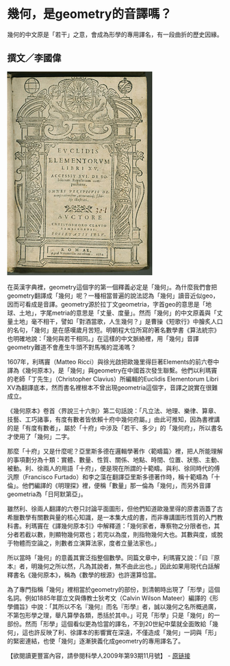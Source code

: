 # 幾何，是geometry的音譯嗎？

幾何的中文原是「若干」之意，會成為形學的專用譯名，有一段曲折的歷史因緣。

撰文／李國偉
- 

![Elementorum](./img/Elementorum.jpg)

在英漢字典裡，geometry這個字的第一個釋義必定是「幾何」。為什麼我們會把geometry翻譯成「幾何」呢？一種相當普遍的說法認為「幾何」讀音近似geo，因而可看成是音譯。geometry源於拉丁文geometria，字首geo的意思是「地球、土地」，字尾metria的意思是「丈量、度量」。然而「幾何」的中文原義與「丈量土地」毫不相干，譬如「對酒當歌，人生幾何？」是曹操《短歌行》中膾炙人口的名句，「幾何」是在感嘆歲月苦短。明朝程大位所寫的著名數學書《算法統宗》也明確地說：「幾何與若干相同。」在這樣的中文脈絡裡，用「幾何」音譯geometry難道不會產生牛頭不對馬嘴的混淆嗎？


1607年，利瑪竇（Matteo Ricci）與徐光啟把歐幾里得巨著Elements的前六卷中譯為《幾何原本》，是「幾何」與geometry在中國首次發生聯繫。他們以利瑪竇的老師「丁先生」（Christopher Clavius）所編輯的Euclidis Elementorum Libri XV為翻譯底本，然而書名裡根本不曾出現geometria這個字，音譯之說實在很難成立。


《幾何原本》卷首〈界說三十六則〉第二句話說：「凡立法、地理、樂律、算章、技藝、工巧諸事，有度有數者皆依賴十府中幾何府屬。」由此可推知，因為書裡講的是「有度有數者」，屬於「十府」中涉及「若干、多少」的「幾何府」，所以書名才使用了「幾何」二字。


那麼「十府」又是什麼呢？亞里斯多德在邏輯學著作〈範疇篇〉裡，把人所能理解的事項劃分為十類：實體、數量、性質、關係、地點、時間、位置、狀態、主動、被動。利、徐兩人的用語「十府」，便是現在所謂的十範疇。與利、徐同時代的傅汎際（Francisco Furtado）和李之藻在翻譯亞里斯多德著作時，稱十範疇為「十倫」。他們編譯的《明理探》裡，便稱「數量」那一倫為「幾何」，而另外音譯geometria為「日阿默第亞」。


雖然利、徐兩人翻譯的六卷只討論平面圖形，但他們知道歐幾里得的原書涵蓋了古希臘數學有關數與量的核心知識，是一本集大成的書，而非專講圖形性質的入門教科書。利瑪竇在《譯幾何原本引》中解釋道：「幾何家者，專察物之分限者也，其分者若截以數，則顯物幾何眾也；若完以為度，則指物幾何大也。其數與度，或脫于物體而空論之，則數者立演算法家，度者立量法家也。」


所以當時「幾何」的意義其實泛指整個數學。同篇文章中，利瑪竇又說：「曰『原本』者，明幾何之所以然，凡為其說者，無不由此出也。」因此如果用現代白話解釋書名《幾何原本》，稱為《數學的根源》也許還算恰當。


為了專門指稱「幾何」裡相當於geometry的部份，到清朝時出現了「形學」這個名詞。例如1885年鄒立文與傳教士狄考文（Calvin Wilson Mateer）編譯的《形學備旨》中說：「其所以不名『幾何』而名『形學』者，誠以幾何之名所概過廣，不第包形學之理，舉凡算學各類，悉括於其中。」可見「形學」只是「幾何」的一部份。然而「形學」這個看似更為恰當的譯名，不到20世紀中葉就全面敗給「幾何」，這也許反映了利、徐譯本的影響實在深遠，不僅造成「幾何」一詞與「形」的緊密連結，也使「幾何」逐漸狹義化成geometry的專用譯名了。

【欲閱讀更豐富內容，請參閱科學人2009年第93期11月號】 - [原链接](https://sa.ylib.com/MagArticle.aspx?Unit=columns&id=1482)